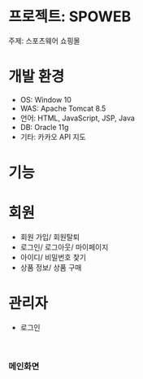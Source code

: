 # 프로젝트: SPOWEB
주제: 스포츠웨어 쇼핑몰

# 개발 환경
- OS: Window 10
- WAS: Apache Tomcat 8.5
- 언어: HTML, JavaScript, JSP, Java
- DB: Oracle 11g
- 기타: 카카오 API 지도

# 기능
# 회원
- 회원 가입/ 회원탈퇴
- 로그인/ 로그아웃/ 마이페이지
- 아이디/ 비밀번호 찿기
- 상품 정보/ 상품 구매
# 관리자
- 로그인
<br>
<h3>메인화면<br>


